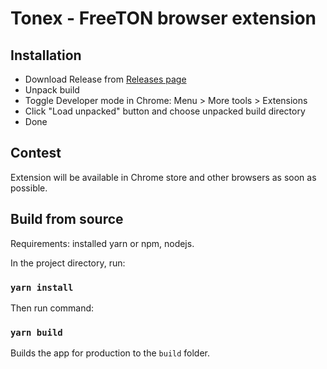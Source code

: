 # Tonex - FreeTON browser extension

## Installation
* Download Release from [Releases page](https://github.com/TonexWallet/tonex-extension/releases)
* Unpack build
* Toggle Developer mode in Chrome: Menu > More tools > Extensions
* Click "Load unpacked" button and choose unpacked build directory
* Done

## Contest

Extension will be available in Chrome store and other browsers as soon as possible.

## Build from source

Requirements: installed yarn or npm, nodejs.

In the project directory, run:

### `yarn install`

Then run command:

### `yarn build`

Builds the app for production to the `build` folder.

